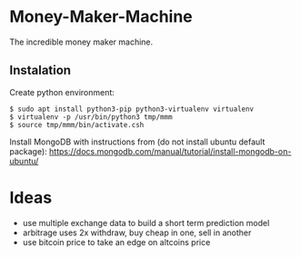 # Money-Maker-Machine
The incredible money maker machine.

## Instalation

Create python environment:

```
$ sudo apt install python3-pip python3-virtualenv virtualenv
$ virtualenv -p /usr/bin/python3 tmp/mmm
$ source tmp/mmm/bin/activate.csh
```

Install MongoDB with instructions from (do not install ubuntu default package):
<https://docs.mongodb.com/manual/tutorial/install-mongodb-on-ubuntu/>

# Ideas
 - use multiple exchange data to build a short term prediction model
 - arbitrage uses 2x withdraw, buy cheap in one, sell in another
 - use bitcoin price to take an edge on altcoins price

